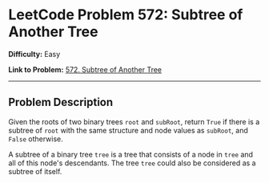 # LeetCode Problem 572: Subtree of Another Tree

**Difficulty:** Easy

**Link to Problem:** [572. Subtree of Another Tree](https://leetcode.com/problems/subtree-of-another-tree/)

---

## Problem Description

Given the roots of two binary trees `root` and `subRoot`, return `True` if there is a subtree of `root` with the same structure and node values as `subRoot`, and `False` otherwise.

A subtree of a binary tree `tree` is a tree that consists of a node in `tree` and all of this node's descendants. The tree `tree` could also be considered as a subtree of itself.

